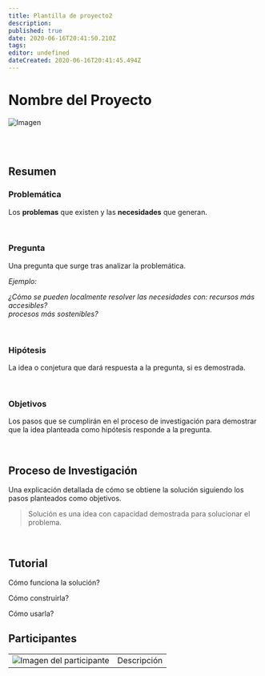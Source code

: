 ```yaml
---
title: Plantilla de proyecto2
description: 
published: true
date: 2020-06-16T20:41:50.210Z
tags: 
editor: undefined
dateCreated: 2020-06-16T20:41:45.494Z
---
```


# Nombre del Proyecto 

![Imagen]()

<br> 

<br> 

## Resumen 

### Problemática 

Los **problemas** que existen y las **necesidades** que generan. 

<br> 

### Pregunta 

Una pregunta que surge tras analizar la problemática.

_Ejemplo:_

_¿Cómo se pueden localmente resolver las necesidades con:
recursos más accesibles?  
procesos más sostenibles?_

<!--
relaciones más interdependientes**? 

**grupos más inclusivos y plurales** 
--> 

<br>

### Hipótesis

La idea o conjetura que dará respuesta a la pregunta, si es demostrada.

<br>

### Objetivos


Los pasos que se cumplirán en el proceso de investigación para demostrar que la idea planteada como hipótesis responde a la pregunta.

<br>

## Proceso de Investigación 

Una explicación detallada de cómo se obtiene la solución siguiendo los pasos planteados como objetivos. 

> Solución es una idea con capacidad demostrada para solucionar el problema. 

<br> 

## Tutorial

Cómo funciona la solución?

Cómo construirla? 

Cómo usarla?

## Participantes
| | |
|-|-|
| ![Imagen del participante]() | Descripción |




